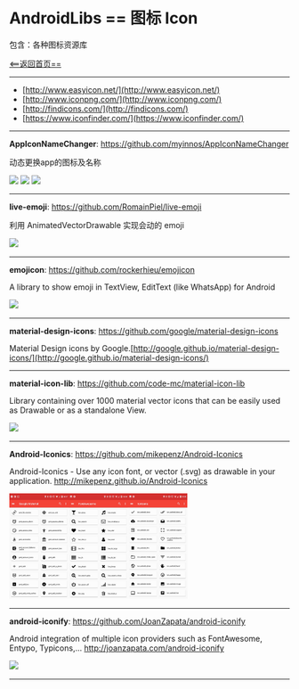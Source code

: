 # AndroidLibs == 图标 Icon

包含：各种图标资源库

[<==返回首页==](https://github.com/XXApple/AndroidLibs)

---

- [http://www.easyicon.net/](http://www.easyicon.net/)
- [http://www.iconpng.com/](http://www.iconpng.com/)
- [http://findicons.com/](http://findicons.com/)
- [https://www.iconfinder.com/](https://www.iconfinder.com/)


---

**AppIconNameChanger**: https://github.com/myinnos/AppIconNameChanger

动态更换app的图标及名称

<img src="https://camo.githubusercontent.com/a0dd4cf89ef43f8ca8abb117bd0703d8a9e32fff/68747470733a2f2f7331392e706f7374696d672e6f72672f7072316573683939662f4170705f49636f6e5f4e616d655f4368616e6765725f6578616d706c655f30312e706e67" width="180" /> <img src="https://camo.githubusercontent.com/738ccebf0acc8795765a9e1944a8b800df76f845/68747470733a2f2f7331392e706f7374696d672e6f72672f686d74616e716d75622f4170705f49636f6e5f4e616d655f4368616e6765725f6578616d706c655f30322e706e67" width="180" /> <img src="https://camo.githubusercontent.com/4b782bb8e0f08dd1c97f61aa605a9818ee897c2e/68747470733a2f2f7331392e706f7374696d672e6f72672f6e63396a383174306a2f4170705f49636f6e5f4e616d655f4368616e6765725f6578616d706c655f30332e706e67" width="180" />

---

**live-emoji**: https://github.com/RomainPiel/live-emoji

利用 AnimatedVectorDrawable 实现会动的 emoji

<img src="https://raw.githubusercontent.com/RomainPiel/live-emoji/master/image.gif" width="320" />

---

**emojicon**: https://github.com/rockerhieu/emojicon

A library to show emoji in TextView, EditText (like WhatsApp) for Android

<img src="https://raw.githubusercontent.com/rockerhieu/emojicon/master/images/sample.jpg" width="320" />

---

**material-design-icons**: https://github.com/google/material-design-icons

Material Design icons by Google.[http://google.github.io/material-design-icons/](http://google.github.io/material-design-icons/)

---

**material-icon-lib**: https://github.com/code-mc/material-icon-lib

Library containing over 1000 material vector icons that can be easily used as Drawable or as a standalone View.

<img src="https://camo.githubusercontent.com/802f5408fb1caeae9647d6e72c5905225b24220d/687474703a2f2f692e696d6775722e636f6d2f4b584866586f382e676966" width="320" />

---

**Android-Iconics**: https://github.com/mikepenz/Android-Iconics

Android-Iconics - Use any icon font, or vector (.svg) as drawable in your application. http://mikepenz.github.io/Android-Iconics

<img src="https://raw.githubusercontent.com/mikepenz/Android-Iconics/develop/DEV/github/screenshots1.jpg" width="320" />

---

**android-iconify**: https://github.com/JoanZapata/android-iconify

Android integration of multiple icon providers such as FontAwesome, Entypo, Typicons,... http://joanzapata.com/android-iconify

<img src="https://raw.githubusercontent.com/JoanZapata/android-iconify/master/graphics/androids.png" width="320" />

---
